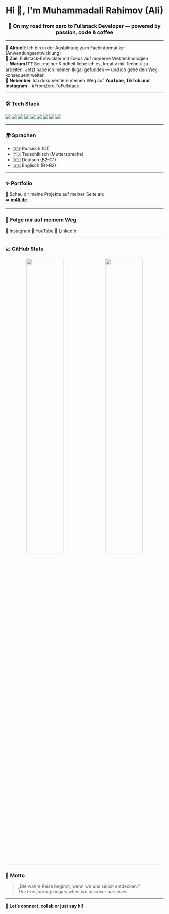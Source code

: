 <h1 align="center">Hi 👋, I'm Muhammadali Rahimov (Ali)</h1>
<h3 align="center">🚀 On my road from zero to Fullstack Developer — powered by passion, code & coffee</h3>

---

🌱 **Aktuell**: Ich bin in der Ausbildung zum Fachinformatiker (Anwendungsentwicklung)  
🎯 **Ziel**: Fullstack-Entwickler mit Fokus auf moderne Webtechnologien  
💡 **Warum IT?** Seit meiner Kindheit liebe ich es, kreativ mit Technik zu arbeiten. Jetzt habe ich meinen Ikigai gefunden — und ich gehe den Weg konsequent weiter.  
🎥 **Nebenbei**: Ich dokumentiere meinen Weg auf **YouTube, TikTok und Instagram** – #FromZero.ToFullstack

---

### 🛠️ Tech Stack
<p align="left">
  <img src="https://img.shields.io/badge/Angular-DD0031?style=for-the-badge&logo=angular&logoColor=white"/>
  <img src="https://img.shields.io/badge/TypeScript-007ACC?style=for-the-badge&logo=typescript&logoColor=white"/>
  <img src="https://img.shields.io/badge/Java-ED8B00?style=for-the-badge&logo=openjdk&logoColor=white"/>
  <img src="https://img.shields.io/badge/SpringBoot-6DB33F?style=for-the-badge&logo=springboot&logoColor=white"/>
  <img src="https://img.shields.io/badge/PostgreSQL-336791?style=for-the-badge&logo=postgresql&logoColor=white"/>
  <img src="https://img.shields.io/badge/Tailwind_CSS-38B2AC?style=for-the-badge&logo=tailwind-css&logoColor=white"/>
  <img src="https://img.shields.io/badge/REST_API-FF6F00?style=for-the-badge"/>
  <img src="https://img.shields.io/badge/Git-F05032?style=for-the-badge&logo=git&logoColor=white"/>
  <img src="https://img.shields.io/badge/JIRA-0052CC?style=for-the-badge&logo=jira&logoColor=white"/>
</p>

---

### 🌍 Sprachen
- 🇷🇺 Russisch (C1)
- 🇹🇯 Tadschikisch (Muttersprache)
- 🇩🇪 Deutsch (B2–C1)
- 🇺🇸 Englisch (B1–B2)

---

### ✨ Portfolio
🧠 Schau dir meine Projekte auf meiner Seite an:  
➡️ [**m4li.de**](https://m4li.de)

---

### 🔗 Folge mir auf meinem Weg
📸 [Instagram]([https://www.instagram.com/](https://www.instagram.com/fromzero.tofullstack/reels/))  
🎥 [YouTube]([https://www.youtube.com/](https://www.youtube.com/@Zero2FullStack/shorts))  
💼 [LinkedIn]([https://www.linkedin.com/](https://www.linkedin.com/in/muhammadali-rahimov-3ab2b436b/))


---

### 📈 GitHub Stats
<p align="center">
  <img src="https://github-readme-stats.vercel.app/api?username=m4li&show_icons=true&theme=radical" width="49%"/>
  <img src="https://github-readme-stats.vercel.app/api/top-langs/?username=m4li&layout=compact&theme=radical" width="49%"/>
</p>

---

### 🧠 Motto
> „Die wahre Reise beginnt, wenn wir uns selbst entdecken.“  
> _The true journey begins when we discover ourselves._

---

💬 **Let’s connect, collab or just say hi!**

